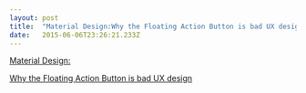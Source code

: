 ```yaml
---
layout: post 
title:  "Material Design:Why the Floating Action Button is bad UX design — Tech in Asia — Medium" 
date:   2015-06-06T23:26:21.233Z 
---
```


<script async src="https://static.medium.com/embed.js"></script><a class="m-story" data-collapsed="true" href="https://medium.com/tech-in-asia/material-design-why-the-floating-action-button-is-bad-ux-design-acd5b32c5ef">Material Design:
Why the Floating Action Button is bad UX design</a>